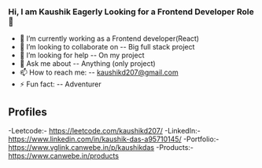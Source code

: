 ### Hi, I am Kaushik Eagerly Looking for a Frontend Developer Role👋

- 🔭 I’m currently working as a Frontend developer(React)
- 👯 I’m looking to collaborate on -- Big full stack project
- 🤔 I’m looking for help -- On my project
- 💬 Ask me about -- Anything (only project)
- 📫 How to reach me: -- kaushikd207@gmail.com
- ⚡ Fun fact: -- Adventurer
## Profiles
-Leetcode:- https://leetcode.com/kaushikd207/
-LinkedIn:- https://www.linkedin.com/in/kaushik-das-a95710145/
-Portfolio:- https://www.vglink.canwebe.in/p/kaushikdas
-Products:- https://www.canwebe.in/products
